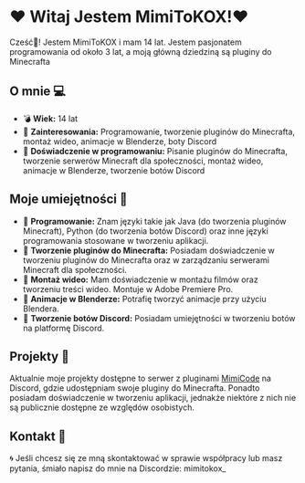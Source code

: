 # ❤️ Witaj Jestem MimiToKOX!❤️ 

Cześć👋! Jestem MimiToKOX i mam 14 lat. Jestem pasjonatem programowania od około 3 lat, a moją główną dziedziną są pluginy do Minecrafta

## O mnie 💻

- 💣 **Wiek:** 14 lat
- 🔫 **Zainteresowania:** Programowanie, tworzenie pluginów do Minecrafta, montaż wideo, animacje w Blenderze, boty Discord
- 🔮 **Doświadczenie w programowaniu:** Pisanie pluginów do Minecrafta, tworzenie serwerów Minecraft dla społeczności, montaż wideo, animacje w Blenderze, tworzenie botów Discord

## Moje umiejętności 💎

- 📁 **Programowanie:** Znam języki takie jak Java (do tworzenia pluginów Minecraft), Python (do tworzenia botów Discord) oraz inne języki programowania stosowane w tworzeniu aplikacji.
- 🎉 **Tworzenie pluginów do Minecrafta:** Posiadam doświadczenie w tworzeniu pluginów do Minecrafta oraz w zarządzaniu serwerami Minecraft dla społeczności.
- 📔 **Montaż wideo:** Mam doświadczenie w montażu filmów oraz tworzeniu treści wideo. Montuje w Adobe Premiere Pro.
- 🔗 **Animacje w Blenderze:** Potrafię tworzyć animacje przy użyciu Blendera.
- 🤖 **Tworzenie botów Discord:** Posiadam umiejętności w tworzeniu botów na platformę Discord.

## Projekty 📑

Aktualnie moje projekty dostępne to serwer z pluginami [MimiCode](https://dsc.gg/mimicode) na Discord, gdzie udostępniam swoje pluginy do Minecrafta. Ponadto posiadam doświadczenie w tworzeniu aplikacji, jednakże niektóre z nich nie są publicznie dostępne ze względów osobistych.

## Kontakt 📛

🌀 Jeśli chcesz się ze mną skontaktować w sprawie współpracy lub masz pytania, śmiało napisz do mnie na Discordzie: mimitokox_

